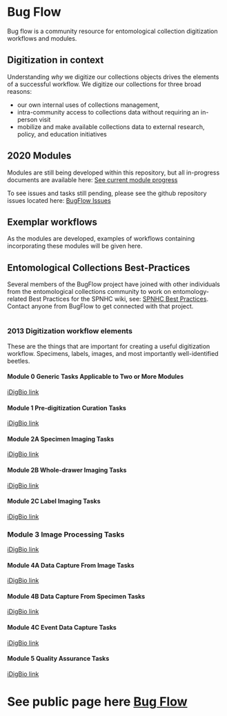 # Bug Flow
Bug flow is a community resource for entomological collection digitization workflows and modules.

## Digitization in context
Understanding _why_ we digitize our collections objects drives the elements of a successful workflow.  We digitize our collections for three broad reasons:
- our own internal uses of collections management, 
- intra-community access to collections data without requiring an in-person visit
- mobilize and make available collections data to external research, policy, and education initiatives


## 2020 Modules
Modules are still being developed within this repository, but all in-progress documents are available here:
[See current module progress](modules/)

To see issues and tasks still pending, please see the github repository issues located here:
[BugFlow Issues](https://github.com/EntCollNet/BugFlow/issues)


## Exemplar workflows
As the modules are developed, examples of workflows containing incorporating these modules will be given here.

## Entomological Collections Best-Practices
Several members of the BugFlow project have joined with other individuals from the entomological collections community to work on entomology-related Best Practices for the SPNHC wiki, see: [SPNHC Best Practices](https://spnhc.biowikifarm.net/wiki/Category:Best_Practices).  Contact anyone from BugFlow to get connected with that project.

#  


### 2013 Digitization workflow elements
These are the things that are important for creating a useful digitization workflow.  Specimens, labels, images, and most importantly well-identified beetles.

#### Module 0 Generic Tasks Applicable to Two or More Modules
[iDigBio link](https://www.idigbio.org/sites/default/files/sites/default/files/Module_0_Pinned_Things.pdf)
#### Module 1 Pre-digitization Curation Tasks
[iDigBio link](https://www.idigbio.org/sites/default/files/sites/default/files/Module_1_Pinned_Things.pdf)
#### Module 2A Specimen Imaging Tasks
[iDigBio link](https://www.idigbio.org/sites/default/files/sites/default/files/Module_2A_Pinned_Things.pdf)
#### Module 2B Whole-drawer Imaging Tasks
[iDigBio link](https://www.idigbio.org/sites/default/files/sites/default/files/Module_2B_Pinned_Things.pdf)
#### Module 2C Label Imaging Tasks
[iDigBio link](https://www.idigbio.org/sites/default/files/sites/default/files/Module_2C_Pinned_Things.pdf)
### Module 3 Image Processing Tasks
[iDigBio link](https://www.idigbio.org/sites/default/files/sites/default/files/Module_3_Pinned_Things.pdf)
#### Module 4A Data Capture From Image Tasks
[iDigBio link](https://www.idigbio.org/sites/default/files/sites/default/files/Module_4A_Pinned_Things.pdf)
#### Module 4B Data Capture From Specimen Tasks
[iDigBio link](https://www.idigbio.org/sites/default/files/sites/default/files/Module_4B_Pinned_Things.pdf)
#### Module 4C Event Data Capture Tasks
[iDigBio link](https://www.idigbio.org/sites/default/files/sites/default/files/Module_4C_Pinned_Things.pdf)
#### Module 5 Quality Assurance Tasks
[iDigBio link](https://www.idigbio.org/sites/default/files/sites/default/files/Module_5_Pinned_Things.pdf)



# See public page here [Bug Flow](https://entcollnet.github.io/BugFlow/)
